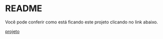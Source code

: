 # README

Você pode conferir como está ficando este projeto clicando no link abaixo.

<a href="https://r3dson.github.io/estudo-gmapson" target="_blank" title="link para o projeto">projeto</a>

